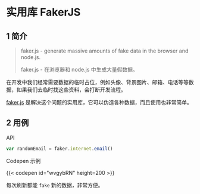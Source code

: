 # 实用库 FakerJS


## 1 简介

> faker.js - generate massive amounts of fake data in the browser and node.js.
>
> faker.js - 在浏览器和 node.js 中生成大量假数据。

在开发中我们经常需要数据的临时占位，例如头像、背景图片、邮箱、电话等等数据，如果我们去临时找这些资料，会打断开发流程。

[faker.js](https://github.com/marak/Faker.js/) 是解决这个问题的实用库，它可以伪造各种数据，而且使用也非常简单。

## 2 用例

API

```javascript
var randomEmail = faker.internet.email()
```

Codepen 示例

{{< codepen id="wvgybRN" height=200 >}}

每次刷新都能 `fake` 新的数据，非常方便。


